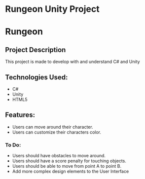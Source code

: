 # Rungeon Unity Project

<H1>Rungeon</H1>
<h2>Project Description</h2>
This project is made to develop with and understand C# and Unity
<h2>Technologies Used:</h2>
  <ul>
    <li>C#</li>
    <li>Unity</li>
    <li>HTML5</li>
  </ul>
<h2>Features:</h2>
  <ul>
    <li>Users can move around their character.</li>
    <li>Users can customize their characters color.</li>
  </ul>
<h3>To Do:</h3>
  <ul>
  <li> Users should have obstacles to move around. </li>
  <li> Users should have a score penalty for touching objects. </li>
  <li> Users should be able to move from point A to point B. </li>
  <li> Add more complex design elements to the User Interface </li>
  </ul>
